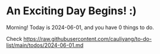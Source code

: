 # An Exciting Day Begins! :)

Morning! Today is 2024-06-01, and you have 0 things to do.

Check https://raw.githubusercontent.com/cauliyang/to-do-list/main/todos/2024-06-01.md